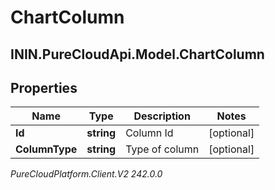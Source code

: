 # ChartColumn

## ININ.PureCloudApi.Model.ChartColumn

## Properties

|Name | Type | Description | Notes|
|------------ | ------------- | ------------- | -------------|
| **Id** | **string** | Column Id | [optional] |
| **ColumnType** | **string** | Type of column | [optional] |



_PureCloudPlatform.Client.V2 242.0.0_
